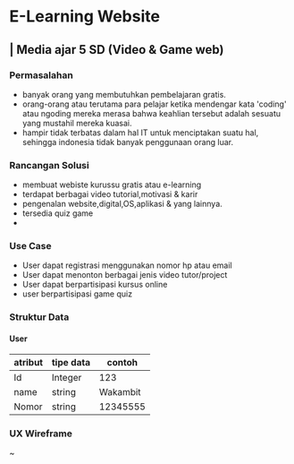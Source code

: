 # E-Learning Website
## | Media ajar 5 SD (Video & Game web)
### Permasalahan
- banyak orang yang membutuhkan pembelajaran gratis.
- orang-orang atau terutama para pelajar ketika mendengar kata 'coding' atau ngoding mereka merasa bahwa keahlian tersebut adalah sesuatu yang mustahil mereka kuasai.
- hampir tidak terbatas dalam hal IT untuk menciptakan suatu hal, sehingga indonesia tidak banyak penggunaan orang luar.
### Rancangan Solusi
- membuat webiste kurussu gratis atau e-learning
- terdapat berbagai video tutorial,motivasi & karir
- pengenalan website,digital,OS,aplikasi & yang lainnya.
- tersedia quiz game
- 
### Use Case
- User dapat registrasi menggunakan nomor hp atau email
- User dapat menonton berbagai jenis video tutor/project
- User dapat berpartisipasi kursus online
- user berpartisipasi game quiz
### Struktur Data
#### User
|atribut | tipe data| contoh|
|---|---|---|
|Id| Integer| 123|
|name| string| Wakambit|
|Nomor| string| 12345555|

### UX Wireframe
~
